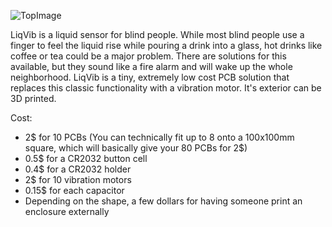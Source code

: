 ![TopImage](https://i.imgur.com/JSuWUKv.png)

LiqVib is a liquid sensor for blind people. While most blind people use a finger to feel the liquid rise while pouring a drink into a glass, hot drinks like coffee or tea could be a major problem. There are solutions for this available, but they sound like a fire alarm and will wake up the whole neighborhood. LiqVib is a tiny, extremely low cost PCB solution that replaces this classic functionality with a vibration motor. It's exterior can be 3D printed.  

Cost:
- 2$ for 10 PCBs (You can technically fit up to 8 onto a 100x100mm square, which will basically give your 80 PCBs for 2$)
- 0.5$ for a CR2032 button cell
- 0.4$ for a CR2032 holder
- 2$ for 10 vibration motors
- 0.15$ for each capacitor
- Depending on the shape, a few dollars for having someone print an enclosure externally
